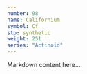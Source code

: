 ```yaml
---
number: 98
name: Californium
symbol: Cf
stp: synthetic
weight: 251
series: "Actinoid"
---
```


Markdown content here...

